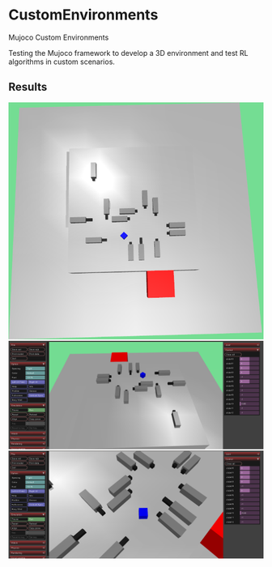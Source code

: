 # CustomEnvironments
Mujoco Custom Environments

Testing the Mujoco framework to develop a 3D environment and test RL algorithms in custom scenarios.

## Results
![View00](Images/Image000.png)
![View01](Images/Image001.png)
![View02](Images/Image002.png)


